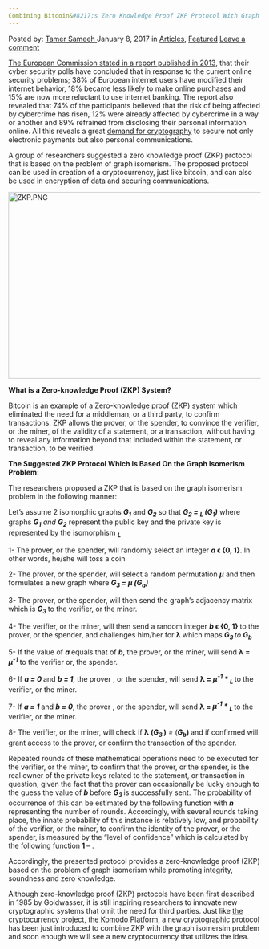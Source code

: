 ```yaml
---
Combining Bitcoin&#8217;s Zero Knowledge Proof ZKP Protocol With Graph Isomerism&#8217;s Problem
---
```

<article class="post-listing post-17396 post type-post status-publish format-standard has-post-thumbnail hentry category-deepdot-news tag-bitcoins tag-combining tag-graph tag-isomerisms tag-knowledge tag-problem tag-proof tag-protocol tag-zkp">
    <div class="post-inner">
    <p class="post-meta">
    <span>Posted by: <a href="https://www.deepdotweb.com/author/tamersameeh/" title="">Tamer Sameeh </a></span>
    <span>January 8, 2017</span>
    <span>in <a href="https://www.deepdotweb.com/category/articles/" rel="category tag">Articles</a>, <a href="https://www.deepdotweb.com/category/deepdot-news/" rel="category tag">Featured</a></span>
    <span><a href="https://www.deepdotweb.com/2017/01/08/combining-bitcoins-zero-knowledge-proof-zkp-protocol-graph-isomerisms-problem/#respond">Leave a comment</a></span>
    </p>
    <div class="clear"></div>
    <div class="entry">
    <p><a href="http://europa.eu/rapid/press-release_IP-13-94_en.htm">The European Commission stated in a report published in 2013</a>, that their cyber security polls have concluded that in response to the current online security problems; 38% of European internet users have modified their internet behavior, 18% became less likely to make online purchases and 15% are now more reluctant to use internet banking. The report also revealed that 74% of the participants believed that the risk of being affected by cybercrime has risen, 12% were already affected by cybercrime in a way or another and 89% refrained from disclosing their personal information online. All this reveals a great <a href="https://www.deepdotweb.com/2016/06/14/introduction-cryptography-part-2/">demand for cryptography</a> to secure not only electronic payments but also personal communications.</p>
    <p>A group of researchers suggested a zero knowledge proof (ZKP) protocol that is based on the problem of graph isomerism. The proposed protocol can be used in creation of a cryptocurrency, just like bitcoin, and can also be used in encryption of data and securing communications.</p>
    <p><img class="wp-image-17399 aligncenter" src="https://www.deepdotweb.com/wp-content/uploads/2017/01/zkp-png.png" alt="ZKP.PNG" width="698" height="372" srcset="https://www.deepdotweb.com/wp-content/uploads/2017/01/zkp-png.png 1012w, https://www.deepdotweb.com/wp-content/uploads/2017/01/zkp-png-300x160.png 300w" sizes="(max-width: 698px) 100vw, 698px" /></p>
    <p><strong>What is a Zero-knowledge Proof (ZKP) System?</strong></p>
    <p>Bitcoin is an example of a Zero-knowledge proof (ZKP) system which eliminated the need for a middleman, or a third party, to confirm transactions. ZKP allows the prover, or the spender, to convince the verifier, or the miner, of the validity of a statement, or a transaction, without having to reveal any information beyond that included within the statement, or transaction, to be verified.</p>
    <p><strong>The Suggested ZKP Protocol Which Is Based On the Graph Isomerism Problem:</strong></p>
    <p>The researchers proposed a ZKP that is based on the graph isomerism problem in the following manner:</p>
    <p>Let&#8217;s assume 2 isomorphic graphs <strong><em>G<sub>1</sub></em></strong> and <strong><em>G<sub>2</sub></em></strong> so that <strong><em>G<sub>2</sub> = <sub>L </sub>(G<sub>1</sub>)</em></strong> where graphs <strong><em>G<sub>1</sub></em></strong><em> and </em><strong><em>G<sub>2</sub></em></strong> represent the public key and the private key is represented by the isomorphism <strong><em><sub>L</sub></em></strong></p>
    <p>1- The prover, or the spender, will randomly select an integer <strong><em>a </em>ϵ {0, 1}</strong>. In other words, he/she will toss a coin</p>
    <p>2- The prover, or the spender, will select a random permutation <strong><em>μ</em></strong> and then formulates a new graph where <strong><em>G<sub>3 </sub>= μ (G<sub>a</sub>)</em></strong></p>
    <p>3- The prover, or the spender, will then send the graph&#8217;s adjacency matrix which is <strong><em>G<sub>3 </sub></em></strong>to the verifier, or the miner.</p>
    <p>4- The verifier, or the miner, will then send a random integer <strong><em>b </em>ϵ {0, 1} </strong>to the prover, or the spender, and challenges him/her for <strong>λ </strong>which maps <strong><em>G<sub>3 </sub></em></strong><em>to </em><strong><em>G<sub>b</sub></em></strong></p>
    <p>5- If the value of <strong><em>a </em></strong>equals that of <strong><em>b</em></strong>, the prover, or the miner, will send <strong>λ = <em>μ<sup>-1</sup> </em></strong>to the verifier or, the spender.</p>
    <p>6- If <strong><em>a = 0 </em></strong>and <strong><em>b = 1</em></strong>, the prover , or the spender, will send <strong>λ = <em>μ<sup>-1</sup> * <sub>L </sub></em></strong>to the verifier, or the miner.</p>
    <p>7- If <strong><em>a = 1 </em></strong>and <strong><em>b = 0</em></strong>, the prover , or the spender, will send <strong>λ = <em>μ<sup>-1</sup> * <sub>L </sub></em></strong>to the verifier, or the miner.</p>
    <p>8- The verifier, or the miner, will check if <strong>λ (<em>G<sub>3 </sub></em>)</strong><em> = </em>(<strong><em>G<sub>b</sub></em>) </strong>and if confirmed will grant access to the prover, or confirm the transaction of the spender.</p>
    <p>Repeated rounds of these mathematical operations need to be executed for the verifier, or the miner, to confirm that the prover, or the spender, is the real owner of the private keys related to the statement, or transaction in question, given the fact that the prover can occasionally be lucky enough to the guess the value of <strong><em>b </em></strong>before <strong><em>G<sub>3 </sub></em></strong>is successfully sent. The probability of occurrence of this can be estimated by the following function with <strong><em>n </em></strong>representing the number of rounds. Accordingly, with several rounds taking place, the innate probability of this instance is relatively low, and probability of the verifier, or the miner, to confirm the identity of the prover, or the spender, is measured by the &#8220;level of confidence&#8221; which is calculated by the following function <strong>1 </strong> &#8211; .</p>
    <p>Accordingly, the presented protocol provides a zero-knowledge proof (ZKP) based on the problem of graph isomerism while promoting integrity, soundness and zero knowledge.</p>
    <p>Although zero-knowledge proof (ZKP) protocols have been first described in 1985 by Goldwasser, it is still inspiring researchers to innovate new cryptographic systems that omit the need for third parties. Just like <a href="https://www.deepdotweb.com/2016/11/25/komodo-platform-security-privacy/">the cryptocurrency project, the Komodo Platform</a>, a new cryptographic protocol has been just introduced to combine ZKP with the graph isomersim problem and soon enough we will see a new cryptocurrency that utilizes the idea.</p>
    </div>
    <span style="display:none"><a href="https://www.deepdotweb.com/tag/bitcoins/" rel="tag">bitcoins</a> <a href="https://www.deepdotweb.com/tag/combining/" rel="tag">combining</a> <a href="https://www.deepdotweb.com/tag/graph/" rel="tag">graph</a> <a href="https://www.deepdotweb.com/tag/isomerisms/" rel="tag">isomerisms</a> <a href="https://www.deepdotweb.com/tag/knowledge/" rel="tag">knowledge</a> <a href="https://www.deepdotweb.com/tag/problem/" rel="tag">problem</a> <a href="https://www.deepdotweb.com/tag/proof/" rel="tag">proof</a> <a href="https://www.deepdotweb.com/tag/protocol/" rel="tag">protocol</a> <a href="https://www.deepdotweb.com/tag/zkp/" rel="tag">zkp</a></span> <span style="display:none" class="updated">2017-01-08</span>
    <div style="display:none" class="vcard author" itemprop="author" itemscope itemtype="http://schema.org/Person"><strong class="fn" itemprop="name"><a href="https://www.deepdotweb.com/author/tamersameeh/" title="Posts by Tamer Sameeh" rel="author">Tamer Sameeh</a></strong></div>
    </div>
</article>

